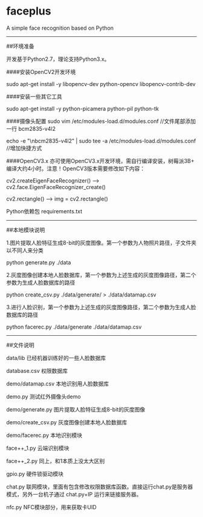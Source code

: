 # faceplus
A simple face recognition based on Python

------

##环境准备

开发基于Python2.7，理论支持Python3.x。

####安装OpenCV2开发环境

sudo apt-get install -y libopencv-dev python-opencv libopencv-contrib-dev

####安装一些其它工具

sudo apt-get install -y python-picamera python-pil python-tk

####摄像头配置
sudo vim /etc/modules-load.d/modules.conf   //文件尾部添加一行 bcm2835-v4l2

echo -e "\nbcm2835-v4l2" | sudo tee -a /etc/modules-load.d/modules.conf  //增加快捷方式

####OpenCV3.x
亦可使用OpenCV3.x开发环境，需自行编译安装，树莓派3B+ 编译大约4小时。注意！OpenCV3版本需要修改如下内容：

cv2.createEigenFaceRecognizer() —> cv2.face.EigenFaceRecognizer_create() 

cv2.rectangle() —> img = cv2.rectangle()

Python依赖包 requirements.txt

------

##本地模块说明

1.图片提取人脸特征生成8-bit的灰度图像。第一个参数为人物照片路径，子文件夹以不同人来分类

python generate.py ./data

2.灰度图像创建本地人脸数据库，第一个参数为上述生成的灰度图像路径，第二个参数为生成人脸数据库的路径

python create_csv.py ./data/generate/ > ./data/datamap.csv

3.进行人脸识别，第一个参数为上述生成的灰度图像路径，第二个参数为生成人脸数据库的路径

python facerec.py ./data/generate ./data/datamap.csv

------
##文件说明

data/lib 已经机器训练好的一些人脸数据库

database.csv 权限数据库

demo/datamap.csv 本地识别用人脸数据库

demo.py 测试红外摄像头demo

demo/generate.py 图片提取人脸特征生成8-bit的灰度图像

demo/create_csv.py 灰度图像创建本地人脸数据库

demo/facerec.py 本地识别模块

face++_1.py 云端识别模块

face++_2.py 同上，和1本质上没太大区别

gpio.py 硬件锁驱动模块

chat.py 联网模块，里面有包含修改权限数据库函数。直接运行chat.py是服务器模式，另外一台机子通过 chat.py+IP 运行来链接服务器。
	
nfc.py NFC模块部分，用来获取卡UID